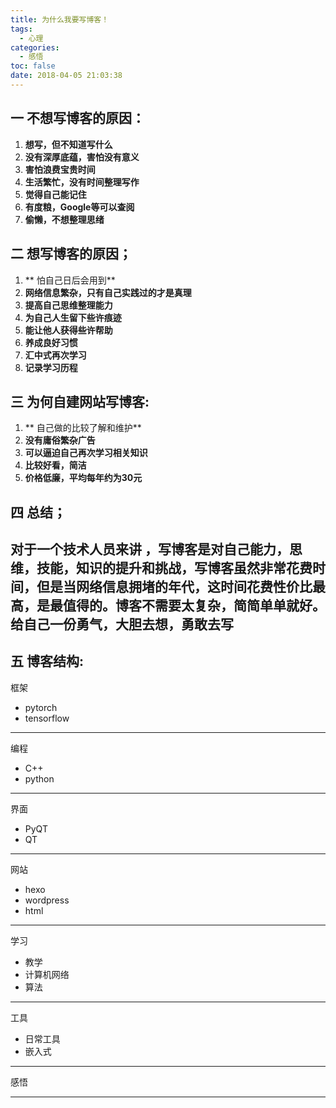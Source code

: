 ```yaml
---
title: 为什么我要写博客！
tags:
  - 心理
categories:
  - 感悟
toc: false
date: 2018-04-05 21:03:38
---
```


**一 不想写博客的原因：**
---------------

1.  **想写，但不知道写什么**
2.  **没有深厚底蕴，害怕没有意义**
3.  **害怕浪费宝贵时间**
4.  **生活繁忙，没有时间整理写作**
5.  **觉得自己能记住**
6.  **有度粮，Google等可以查阅**
7.  **偷懒，不想整理思绪**

二 想写博客的原因；
----------

1.  ** 怕自己日后会用到**
2.  **网络信息繁杂，只有自己实践过的才是真理**
3.  **提高自己思维整理能力**
4.  **为自己人生留下些许痕迹**
5.  **能让他人获得些许帮助**
6.  **养成良好习惯**
7.  **汇中式再次学习**
8.  **记录学习历程**

三 为何自建网站写博客:
------------

1.  ** 自己做的比较了解和维护**
2.  **没有庸俗繁杂广告**
3.  **可以逼迫自己再次学习相关知识**
4.  **比较好看，简洁**
5.  **价格低廉，平均每年约为30元**

四 总结；
-----

**对于一个技术人员来讲 ，写博客是对自己能力，思维，技能，知识的提升和挑战，写博客虽然非常花费时间，但是当网络信息拥堵的年代，这时间花费性价比最高，是最值得的。博客不需要太复杂，简简单单就好。给自己一份勇气，大胆去想，勇敢去写** 
-----
五 博客结构:
-----
框架
- 	pytorch
- 	tensorflow

-----	
编程
- 	C++
- 	python
-----
界面
- 	PyQT
- 	QT
-----

网站
- 	hexo
- 	wordpress
- 	html
-----
学习
- 	教学
- 	计算机网络
- 	算法
-----
工具
- 	日常工具
- 	嵌入式


-----
感悟


-----